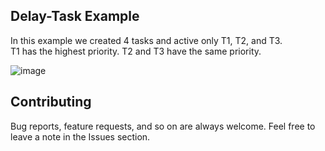
## Delay-Task Example

In this example we created 4 tasks and active only T1, T2, and T3.  
T1 has the highest priority. 
T2 and T3 have the same priority. 

![image](https://drive.google.com/uc?export=download&id=1ECrthnz9aqgZe-A9XKoiXWzBAG5yrax1)


## Contributing  
Bug reports, feature requests, and so on are always welcome. Feel free to leave a note in the Issues section.

